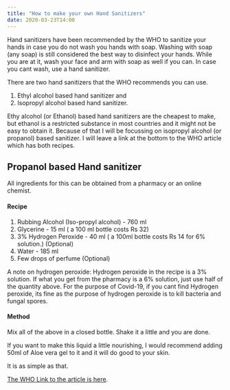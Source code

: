 ```yaml
---
title: "How to make your own Hand Sanitizers"
date: 2020-03-23T14:00
---
```


Hand sanitizers have been recommended by the WHO to sanitize your hands in case you do not wash you hands with soap. Washing with soap (any soap) is still considered the best way to disinfect your hands. While you are at it, wash your face and arm with soap as well if you can. In case you cant wash, use a hand sanitizer.

There are two hand sanitizers that the WHO recommends you can use.

1. Ethyl alcohol based hand sanitizer and
2. Isopropyl alcohol based hand sanitizer.

Ethy alcohol (or Ethanol) based hand sanitizers are the cheapest to make, but ethanol is a restricted substance in most countries and it might not be easy to obtain it. Because of that I will be focussing on isopropyl alcohol (or propanol) based sanitizer. I will leave a link at the bottom to the WHO article which has both recipes.

## Propanol based Hand sanitizer

All ingredients for this can be obtained from a pharmacy or an online chemist.

#### Recipe

1. Rubbing Alcohol (Iso-propyl alcohol) - 760 ml
2. Glycerine - 15 ml ( a 100 ml bottle costs Rs 32)
3. 3% Hydrogen Peroxide - 40 ml ( a 100ml bottle costs Rs 14 for 6% solution.) (Optional)
4. Water - 185 ml
5. Few drops of perfume (Optional)

A note on hydrogen peroxide: Hydrogen peroxide in the recipe is a 3% solution. If what you get from the pharmacy is a 6% solution, just use half of the quantity above. For the purpose of Covid-19, if you cant find Hydrogen peroxide, its fine as the purpose of hydrogen peroxide is to kill bacteria and fungal spores.

#### Method

Mix all of the above in a closed bottle. Shake it a little and you are done.

If you want to make this liquid a little nourishing, I would recommend adding 50ml of Aloe vera gel to it and it will do good to your skin.

It is as simple as that.

[The WHO Link to the article is here](https://www.who.int/gpsc/5may/Guide_to_Local_Production.pdf).
